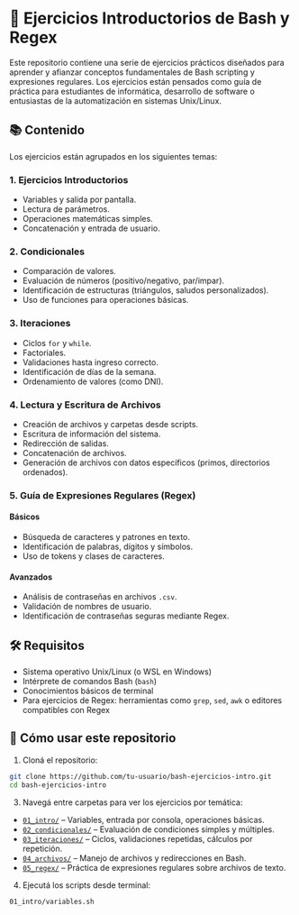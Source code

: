 # 🐧 Ejercicios Introductorios de Bash y Regex

Este repositorio contiene una serie de ejercicios prácticos diseñados para aprender y afianzar conceptos fundamentales de Bash scripting y expresiones regulares. Los ejercicios están pensados como guía de práctica para estudiantes de informática, desarrollo de software o entusiastas de la automatización en sistemas Unix/Linux.

## 📚 Contenido

Los ejercicios están agrupados en los siguientes temas:

### 1. Ejercicios Introductorios
- Variables y salida por pantalla.
- Lectura de parámetros.
- Operaciones matemáticas simples.
- Concatenación y entrada de usuario.

### 2. Condicionales
- Comparación de valores.
- Evaluación de números (positivo/negativo, par/impar).
- Identificación de estructuras (triángulos, saludos personalizados).
- Uso de funciones para operaciones básicas.

### 3. Iteraciones
- Ciclos `for` y `while`.
- Factoriales.
- Validaciones hasta ingreso correcto.
- Identificación de días de la semana.
- Ordenamiento de valores (como DNI).

### 4. Lectura y Escritura de Archivos
- Creación de archivos y carpetas desde scripts.
- Escritura de información del sistema.
- Redirección de salidas.
- Concatenación de archivos.
- Generación de archivos con datos específicos (primos, directorios ordenados).

### 5. Guía de Expresiones Regulares (Regex)
#### Básicos
- Búsqueda de caracteres y patrones en texto.
- Identificación de palabras, dígitos y símbolos.
- Uso de tokens y clases de caracteres.

#### Avanzados
- Análisis de contraseñas en archivos `.csv`.
- Validación de nombres de usuario.
- Identificación de contraseñas seguras mediante Regex.

## 🛠️ Requisitos

- Sistema operativo Unix/Linux (o WSL en Windows)
- Intérprete de comandos Bash (`bash`)
- Conocimientos básicos de terminal
- Para ejercicios de Regex: herramientas como `grep`, `sed`, `awk` o editores compatibles con Regex

## 🚀 Cómo usar este repositorio

1. Cloná el repositorio:
```bash
git clone https://github.com/tu-usuario/bash-ejercicios-intro.git
cd bash-ejercicios-intro
```

3. Navegá entre carpetas para ver los ejercicios por temática:

- [`01_intro/`](01_intro/) – Variables, entrada por consola, operaciones básicas.
- [`02_condicionales/`](02_condicionales/) – Evaluación de condiciones simples y múltiples.
- [`03_iteraciones/`](03_iteraciones/) – Ciclos, validaciones repetidas, cálculos por repetición.
- [`04_archivos/`](04_archivos/) – Manejo de archivos y redirecciones en Bash.
- [`05_regex/`](05_regex/) – Práctica de expresiones regulares sobre archivos de texto.


4. Ejecutá los scripts desde terminal:
```bash
01_intro/variables.sh
```
